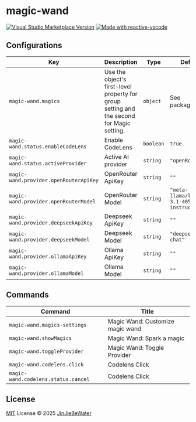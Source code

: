 # magic-wand

<a href="https://marketplace.visualstudio.com/items?itemName=JinJieBeWater.magic-wand" target="__blank"><img src="https://img.shields.io/visual-studio-marketplace/v/JinJieBeWater.magic-wand.svg?color=eee&amp;label=VS%20Code%20Marketplace&logo=visual-studio-code" alt="Visual Studio Marketplace Version" /></a>
<a href="https://kermanx.github.io/reactive-vscode/" target="__blank"><img src="https://img.shields.io/badge/made_with-reactive--vscode-%23007ACC?style=flat&labelColor=%23229863"  alt="Made with reactive-vscode" /></a>

## Configurations

<!-- configs -->
| Key                                    | Description                                                                               | Type      | Default                                     |
| -------------------------------------- | ----------------------------------------------------------------------------------------- | --------- | ------------------------------------------- |
| `magic-wand.magics`                    | Use the object's first-level property for group setting and the second for Magic setting. | `object`  | See package.json                            |
| `magic-wand.status.enableCodeLens`     | Enable CodeLens                                                                           | `boolean` | `true`                                      |
| `magic-wand.status.activeProvider`     | Active AI provider                                                                        | `string`  | `"openRouter"`                              |
| `magic-wand.provider.openRouterApiKey` | OpenRouter ApiKey                                                                         | `string`  | `""`                                        |
| `magic-wand.provider.openRouterModel`  | OpenRouter Model                                                                          | `string`  | `"meta-llama/llama-3.1-405b-instruct:free"` |
| `magic-wand.provider.deepseekApiKey`   | Deepseek ApiKey                                                                           | `string`  | `""`                                        |
| `magic-wand.provider.deepseekModel`    | Deepseek Model                                                                            | `string`  | `"deepseek-chat"`                           |
| `magic-wand.provider.ollamaApiKey`     | Ollama ApiKey                                                                             | `string`  | `""`                                        |
| `magic-wand.provider.ollamaModel`      | Ollama Model                                                                              | `string`  | `""`                                        |
<!-- configs -->

## Commands

<!-- commands -->
| Command                             | Title                            |
| ----------------------------------- | -------------------------------- |
| `magic-wand.magics-settings`        | Magic Wand: Customize magic wand |
| `magic-wand.showMagics`             | Magic Wand: Spark a magic        |
| `magic-wand.toggleProvider`         | Magic Wand: Toggle Provider      |
| `magic-wand.codelens.click`         | Codelens Click                   |
| `magic-wand.codelens.status.cancel` | Codelens Click                   |
<!-- commands -->

## License

[MIT](./LICENSE.md) License © 2025 [JinJieBeWater](https://github.com/JinJieBeWater)
